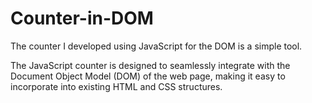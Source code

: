 # Counter-in-DOM
The counter I developed using JavaScript for the DOM is a simple tool.

The JavaScript counter is designed to seamlessly integrate with the Document Object Model (DOM) 
of the web page, making it easy to incorporate into existing HTML and CSS structures. 
